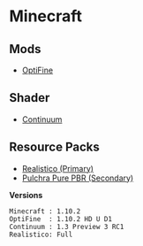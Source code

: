 # Minecraft
## Mods
* [OptiFine](https://optifine.net/downloads)

## Shader
* [Continuum](http://continuumshader.com/)

## Resource Packs
* [Realistico (Primary)](https://matteorizzo.me/realistico/)
* [Pulchra Pure PBR (Secondary)](http://pulchrapurepbr.weebly.com/)

**Versions**
```
Minecraft : 1.10.2
OptiFine  : 1.10.2 HD U D1
Continuum : 1.3 Preview 3 RC1
Realistico: Full
```